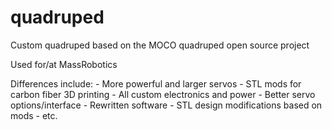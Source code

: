 # quadruped

Custom quadruped based on the MOCO quadruped open source project

Used for/at MassRobotics

Differences include:
    - More powerful and larger servos
    - STL mods for carbon fiber 3D printing
    - All custom electronics and power
    - Better servo options/interface
    - Rewritten software
    - STL design modifications based on mods
    - etc.
